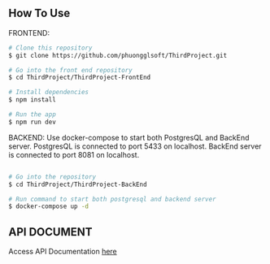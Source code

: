 ## How To Use
FRONTEND:
```bash
# Clone this repository
$ git clone https://github.com/phuongglsoft/ThirdProject.git

# Go into the front end repository
$ cd ThirdProject/ThirdProject-FrontEnd

# Install dependencies
$ npm install

# Run the app
$ npm run dev
```
BACKEND:
Use docker-compose to start both PostgresQL and BackEnd server.
PostgresQL is connected to port 5433 on localhost.
BackEnd server is connected to port 8081 on localhost.

```bash

# Go into the repository
$ cd ThirdProject/ThirdProject-BackEnd

# Run command to start both postgresql and backend server
$ docker-compose up -d

```
## API DOCUMENT
Access API Documentation [here](https://documenter.getpostman.com/view/30837211/2s9YXb9R5F)
